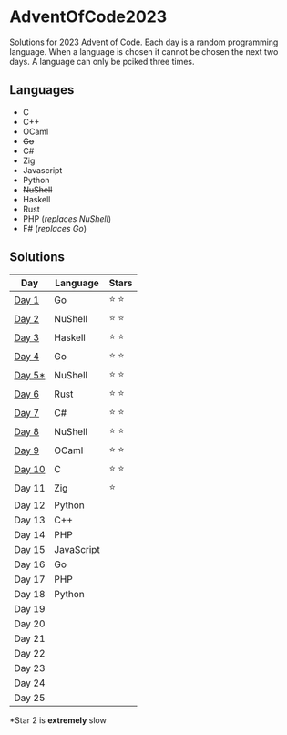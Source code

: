 # AdventOfCode2023
Solutions for 2023 Advent of Code. Each day is a random programming language. When a language is chosen it cannot be chosen the next two days. A language can only be pciked three times.

## Languages
* C
* C++
* OCaml
* ~~Go~~
* C#
* Zig
* Javascript
* Python
* ~~NuShell~~
* Haskell
* Rust
* PHP (*replaces NuShell*)
* F# (*replaces Go*)

## Solutions
|       Day        | Language |     Stars     |
|------------------|----------|---------------|
|  [Day 1](day01)  |    Go    | :star: :star: |
|  [Day 2](day02)  | NuShell  | :star: :star: |
|  [Day 3](day03)  | Haskell  | :star: :star: |
|  [Day 4](day04)  |    Go    | :star: :star: |
|  [Day 5*](day05) | NuShell  | :star: :star: |
|  [Day 6](day06)  |   Rust   | :star: :star: |
|  [Day 7](day07)  |    C#    | :star: :star: |
|  [Day 8](day08)  | NuShell  | :star: :star: |
|  [Day 9](day09)  |  OCaml   | :star: :star: |
|  [Day 10](day10) |    C     | :star: :star: |
| Day 11           |   Zig    | :star:        |
| Day 12           |  Python  |  |
| Day 13           |   C++    |  |
| Day 14           |   PHP    |  |
| Day 15           |JavaScript|  |
| Day 16           |   Go     |  |
| Day 17           |   PHP    |  |
| Day 18           |  Python  |  |
| Day 19|  |  |
| Day 20|  |  |
| Day 21|  |  |
| Day 22|  |  |
| Day 23|  |  |
| Day 24|  |  |
| Day 25|  |  |

*Star 2 is **extremely** slow 
